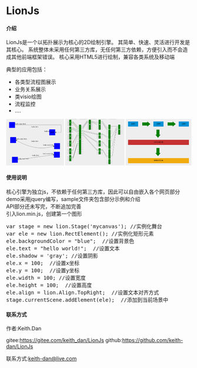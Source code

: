 # LionJs

#### 介绍
LionJs是一个以拓扑展示为核心的2D绘制引擎。
其简单、快速、灵活进行开发是其核心。
系统整体未采用任何第三方库，无任何第三方依赖，方便引入而不会造成其他前端框架错误。
核心采用HTML5进行绘制，兼容各类系统及移动端

典型的应用包括：
<ul>
<li>各类型流程图展示</li>
<li>业务关系展示</li>
<li>类visio绘图</li>
<li>流程监控</li>
<li>....</li>
</ul>

<img src="pic1.png">

#### 使用说明

<div>核心引擎为独立js，不依赖于任何第三方库，因此可以自由嵌入各个网页部分</div>
<div>demo采用jquery编写，sample文件夹包含部分示例和介绍</div>
<div>API部分还未写完，不断追加完善</div>

<div>引入lion.min.js，创建第一个图形</div>
<pre>
var stage = new lion.Stage('mycanvas'); //实例化舞台
var ele = new lion.RectElement(); //实例化矩形元素
ele.backgroundColor = "blue";  //设置背景色
ele.text = "hello world!";  //设置文本
ele.shadow = 'gray'; //设置阴影
ele.x = 100;  //设置x坐标
ele.y = 100;  //设置y坐标
ele.width = 100; //设置宽度
ele.height = 100;  //设置高度
ele.align = lion.Align.TopRight;  //设置文本对齐方式
stage.currentScene.addElement(ele);  //添加到当前场景中
</pre>

#### 联系方式
作者:Keith.Dan

gitee:https://gitee.com/keith_dan/LionJs
github:https://github.com/keith-dan/LionJs

联系方式:keith-dan@live.com
